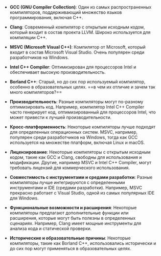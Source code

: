 - **GCC (GNU Compiler Collection)**: Один из самых распространенных компиляторов, поддерживающий множество языков программирования, включая C++.
    
- **Clang**: Современный компилятор с открытым исходным кодом, который входит в состав проекта LLVM. Широко используется для компиляции C++.
    
- **MSVC (Microsoft Visual C++)**: Компилятор от Microsoft, который входит в состав Microsoft Visual Studio. Очень популярен среди разработчиков на Windows.
    
- **Intel C++ Compiler**: Оптимизирован для процессоров Intel и обеспечивает высокую производительность.
    
- **Borland C++**: Старый, но до сих пор используемый компилятор, особенно в образовательных целях.
==в чем их отличие и зачем так много компиляторов?==
- **Производительность**: Разные компиляторы могут по-разному оптимизировать код. Например, компилятор Intel C++ Compiler часто генерирует код, оптимизированный для процессоров Intel, что может привести к лучшей производительности.
    
- **Кросс-платформенность**: Некоторые компиляторы лучше подходят для определенных операционных систем. MSVC, например, популярен среди разработчиков на Windows, тогда как GCC используется на множестве платформ, включая Linux и macOS.
    
- **Лицензирование**: Некоторые компиляторы с открытым исходным кодом, такие как GCC и Clang, свободны для использования и модификации. Другие, например MSVC и Intel C++ Compiler, могут требовать лицензий для коммерческого использования.
    
- **Совместимость с инструментами и средами разработки**: Разные компиляторы лучше интегрируются с определенными инструментами и IDE (средами разработки). Например, MSVC прекрасно работает с Visual Studio, одной из самых популярных IDE для Windows.
    
- **Функциональные возможности и расширения**: Некоторые компиляторы предлагают дополнительные функции или расширения, которые могут быть полезны в определенных сценариях. Например, Clang имеет мощные инструменты для анализа кода и статической проверки.
    
- **Исторические и образовательные причины**: Некоторые компиляторы, такие как Borland C++, использовались исторически и до сих пор могут применяться в образовательных целях.